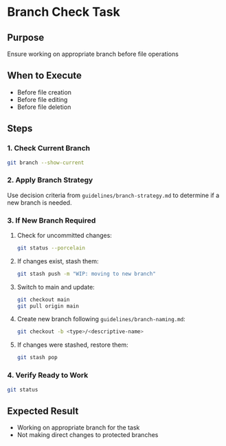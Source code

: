 # Branch Check Task

## Purpose

Ensure working on appropriate branch before file operations

## When to Execute

- Before file creation
- Before file editing
- Before file deletion

## Steps

### 1. Check Current Branch

```bash
git branch --show-current
```

### 2. Apply Branch Strategy

Use decision criteria from `guidelines/branch-strategy.md` to determine if a new branch is needed.

### 3. If New Branch Required

1. Check for uncommitted changes:

   ```bash
   git status --porcelain
   ```

2. If changes exist, stash them:

   ```bash
   git stash push -m "WIP: moving to new branch"
   ```

3. Switch to main and update:

   ```bash
   git checkout main
   git pull origin main
   ```

4. Create new branch following `guidelines/branch-naming.md`:

   ```bash
   git checkout -b <type>/<descriptive-name>
   ```

5. If changes were stashed, restore them:

   ```bash
   git stash pop
   ```

### 4. Verify Ready to Work

```bash
git status
```

## Expected Result

- Working on appropriate branch for the task
- Not making direct changes to protected branches

